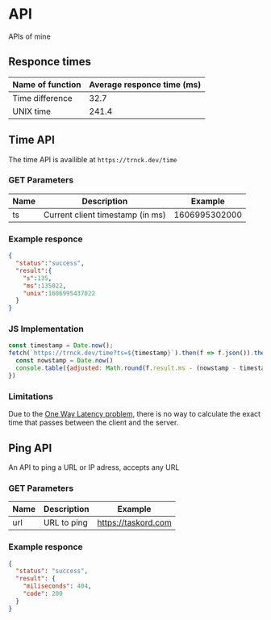# API
APIs of mine

## Responce times
| Name of function | Average responce time (ms) |
|------------------|-----------------------|
| Time difference  | 32.7 |
| UNIX time | 241.4 |

## Time API
The time API is availible at `https://trnck.dev/time`

### GET Parameters
| Name | Description | Example |
|------|-------------|---------|
| ts   | Current client timestamp (in ms) | 1606995302000 |

### Example responce 
```json
{
  "status":"success",
  "result":{
    "s":135,
    "ms":135022,
    "unix":1606995437022
  }
}
```

### JS Implementation
```js
const timestamp = Date.now();
fetch(`https://trnck.dev/time?ts=${timestamp}`).then(f => f.json()).then(f => {
  const nowstamp = Date.now()  
  console.table({adjusted: Math.round(f.result.ms - (nowstamp - timestamp) / 2), raw: f.result.ms})
})
```


### Limitations
Due to the [One Way Latency problem](http://twistedoakstudios.com/blog/Post2353_when-one-way-latency-doesnt-matter), there is no way to calculate the exact time that passes between the client and the server.

## Ping API
An API to ping a URL or IP adress, accepts any URL
### GET Parameters
| Name | Description | Example |
|------|-------------|---------|
| url   | URL to ping | https://taskord.com |

### Example responce 
```json
{
  "status": "success",
  "result": {
    "miliseconds": 404,
    "code": 200
  }
}
```

